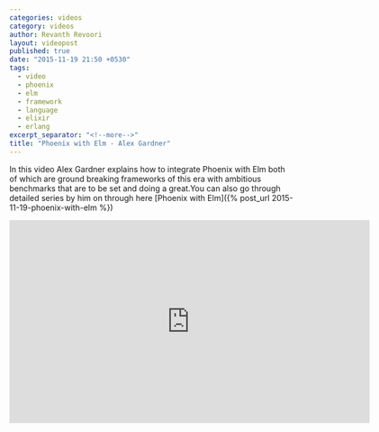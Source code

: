 ```yaml
---
categories: videos
category: videos
author: Revanth Revoori
layout: videopost
published: true
date: "2015-11-19 21:50 +0530"
tags: 
  - video
  - phoenix
  - elm
  - framework
  - language
  - elixir
  - erlang
excerpt_separator: "<!--more-->"
title: "Phoenix with Elm - Alex Gardner"
---
```




In this video Alex Gardner explains how to integrate Phoenix with Elm both of which are ground breaking frameworks of this era with ambitious benchmarks that are to be set and doing a great.You can also go through detailed series by him on through here [Phoenix with Elm]({% post_url 2015-11-19-phoenix-with-elm %})

<div class="video-container">
<iframe width="640" height="360" src="https://www.youtube.com/embed/MgFDZx1LmOE" frameborder="0" allowfullscreen></iframe>
</div>
<!--more-->

